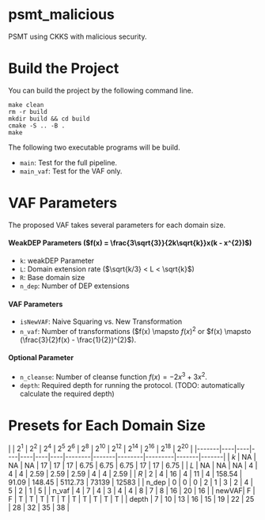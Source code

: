 # psmt_malicious
PSMT using CKKS with malicious security.

# Build the Project

You can build the project by the following command line.

```
make clean
rm -r build
mkdir build && cd build
cmake -S .. -B .
make 
```

The following two executable programs will be build.

- `main`: Test for the full pipeline.
- `main_vaf`: Test for the VAF only.

# VAF Parameters

The proposed VAF takes several parameters for each domain size.

#### WeakDEP Parameters ($f(x) = \frac{3\sqrt{3}}{2k\sqrt{k}}x(k - x^{2})$)
- `k`: weakDEP Parameter
- `L`: Domain extension rate ($\sqrt{k/3} < L < \sqrt{k}$)
- `R`: Base domain size
- `n_dep`: Number of DEP extensions

#### VAF Parameters
- `isNewVAF`: Naive Squaring vs. New Transformation
- `n_vaf`: Number of transformations ($f(x) \mapsto $f(x)^{2}$ or $f(x) \mapsto (\frac{3}{2}f(x) - \frac{1}{2})^{2}$).


#### Optional Parameter
- `n_cleanse`: Number of cleanse function $f(x) = -2x^{3} + 3x^{2}$.
- `depth`: Required depth for running the protocol. (TODO: automatically calculate the required depth)

# Presets for Each Domain Size

|       | $2^{1}$ | $2^{2}$ | $2^{4}$ | $2^{5}$ $2^{6}$  | $2^{8}$  | $2^{10}$ | $2^{12}$  | $2^{14}$ | $2^{16}$ | $2^{18}$ | $2^{20}$ |
|-------|----|----|----|----|----|----|--------|-------|--------|---------|-------|-------|
| $k$   | NA | NA | NA | 17 | 17 | 17 | 6.75   | 6.75  | 6.75   | 17      | 17    | 6.75  |
| $L$   | NA | NA | NA | 4  | 4  | 4  | 2.59   | 2.59  | 2.59   | 4       | 4     | 2.59  |
| $R$   | 2  | 4  | 16 | 4  | 11 | 4  | 158.54 | 91.09 | 148.45 | 5112.73 | 73139 | 12583 |
| n_dep | 0  | 0  | 0  | 2  | 1  | 3  | 2      | 4     | 5      | 2       | 1     | 5     |
| n_vaf | 4  | 7  | 4  | 3  | 4  | 4  | 8      | 7     | 8      | 16      | 20    | 16    |
| newVAF| F  | F  | T  | T  | T  | T  | T      | T     | T      | T       | T     | T     |
| depth | 7  | 10 | 13 | 16 | 15 | 19 | 22     | 25    | 28     | 32      | 35    | 38    |
